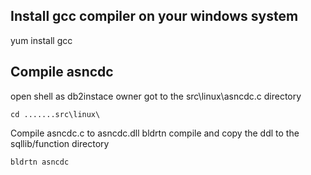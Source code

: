 ## Install gcc compiler on your windows system

yum install gcc


## Compile asncdc
open shell as db2instace owner 
got to the src\linux\asncdc.c directory 
```
cd .......src\linux\
```

Compile asncdc.c to asncdc.dll
bldrtn compile and copy the ddl to the sqllib/function directory
```
bldrtn asncdc
```
